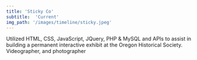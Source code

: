 ```yaml
---
title: 'Sticky Co'
subtitle:  'Current'
img_path: '/images/timeline/sticky.jpeg'
---
```

Utilized HTML, CSS, JavaScript, JQuery, PHP & MySQL and APIs to assist in building a permanent interactive exhibit at the Oregon Historical Society. Videographer, and photographer
